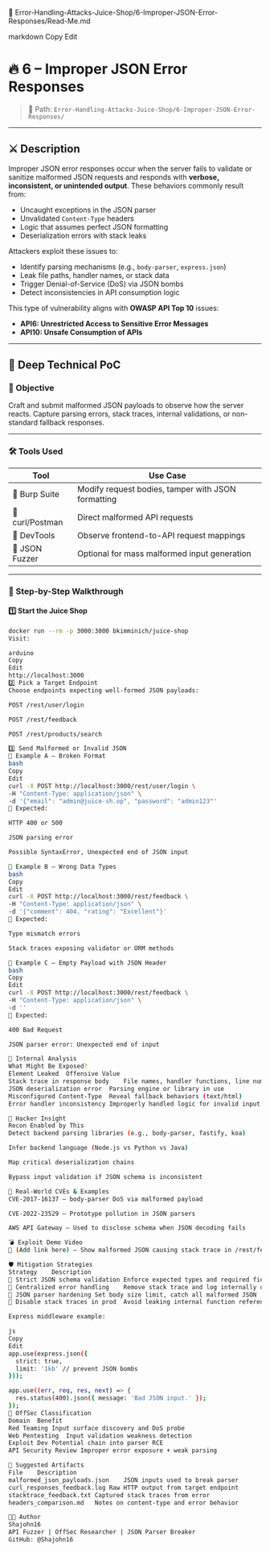 📁 Error-Handling-Attacks-Juice-Shop/6-Improper-JSON-Error-Responses/Read-Me.md

markdown
Copy
Edit
# 🔥 6 – Improper JSON Error Responses

> 📂 Path: `Error-Handling-Attacks-Juice-Shop/6-Improper-JSON-Error-Responses/`

---

## ⚔️ Description

Improper JSON error responses occur when the server fails to validate or sanitize malformed JSON requests and responds with **verbose, inconsistent, or unintended output**. These behaviors commonly result from:

- Uncaught exceptions in the JSON parser
- Unvalidated `Content-Type` headers
- Logic that assumes perfect JSON formatting
- Deserialization errors with stack leaks

Attackers exploit these issues to:
- Identify parsing mechanisms (e.g., `body-parser`, `express.json`)
- Leak file paths, handler names, or stack data
- Trigger Denial-of-Service (DoS) via JSON bombs
- Detect inconsistencies in API consumption logic

This type of vulnerability aligns with **OWASP API Top 10** issues:
- **API6: Unrestricted Access to Sensitive Error Messages**
- **API10: Unsafe Consumption of APIs**

---

## 🧠 Deep Technical PoC

### 🎯 Objective

Craft and submit malformed JSON payloads to observe how the server reacts. Capture parsing errors, stack traces, internal validations, or non-standard fallback responses.

---

### 🛠️ Tools Used

| Tool           | Use Case                                          |
|----------------|---------------------------------------------------|
| 🧰 Burp Suite  | Modify request bodies, tamper with JSON formatting|
| 🧪 curl/Postman| Direct malformed API requests                     |
| 🧱 DevTools    | Observe frontend-to-API request mappings          |
| 🧬 JSON Fuzzer | Optional for mass malformed input generation      |

---

### 🧪 Step-by-Step Walkthrough

#### 1️⃣ Start the Juice Shop

```bash
docker run --rm -p 3000:3000 bkimminich/juice-shop
Visit:

arduino
Copy
Edit
http://localhost:3000
2️⃣ Pick a Target Endpoint
Choose endpoints expecting well-formed JSON payloads:

POST /rest/user/login

POST /rest/feedback

POST /rest/products/search

3️⃣ Send Malformed or Invalid JSON
🔸 Example A – Broken Format
bash
Copy
Edit
curl -X POST http://localhost:3000/rest/user/login \
-H "Content-Type: application/json" \
-d '{"email": "admin@juice-sh.op", "password": "admin123"'
🧪 Expected:

HTTP 400 or 500

JSON parsing error

Possible SyntaxError, Unexpected end of JSON input

🔸 Example B – Wrong Data Types
bash
Copy
Edit
curl -X POST http://localhost:3000/rest/feedback \
-H "Content-Type: application/json" \
-d '{"comment": 404, "rating": "Excellent"}'
🧪 Expected:

Type mismatch errors

Stack traces exposing validator or ORM methods

🔸 Example C – Empty Payload with JSON Header
bash
Copy
Edit
curl -X POST http://localhost:3000/rest/feedback \
-H "Content-Type: application/json" \
-d ''
🧪 Expected:

400 Bad Request

JSON parser error: Unexpected end of input

🧠 Internal Analysis
What Might Be Exposed?
Element Leaked	Offensive Value
Stack trace in response body	File names, handler functions, line numbers
JSON deserialization error	Parsing engine or library in use
Misconfigured Content-Type	Reveal fallback behaviors (text/html)
Error handler inconsistency	Improperly handled logic for invalid input

🚩 Hacker Insight
Recon Enabled by This
Detect backend parsing libraries (e.g., body-parser, fastify, koa)

Infer backend language (Node.js vs Python vs Java)

Map critical deserialization chains

Bypass input validation if JSON schema is inconsistent

🧨 Real-World CVEs & Examples
CVE-2017-16137 – body-parser DoS via malformed payload

CVE-2022-23529 – Prototype pollution in JSON parsers

AWS API Gateway – Used to disclose schema when JSON decoding fails

💣 Exploit Demo Video
🎥 (Add link here) – Show malformed JSON causing stack trace in /rest/feedback using Burp or curl.

🛡️ Mitigation Strategies
Strategy	Description
🧱 Strict JSON schema validation	Enforce expected types and required fields
🔐 Centralized error handling	Remove stack trace and log internally only
🛑 JSON parser hardening	Set body size limit, catch all malformed JSON
🚫 Disable stack traces in prod	Avoid leaking internal function references

Express middleware example:

js
Copy
Edit
app.use(express.json({
  strict: true,
  limit: '1kb' // prevent JSON bombs
}));

app.use((err, req, res, next) => {
  res.status(400).json({ message: 'Bad JSON input.' });
});
🧭 OffSec Classification
Domain	Benefit
Red Teaming	Input surface discovery and DoS probe
Web Pentesting	Input validation weakness detection
Exploit Dev	Potential chain into parser RCE
API Security Review	Improper error exposure + weak parsing

📂 Suggested Artifacts
File	Description
malformed_json_payloads.json	JSON inputs used to break parser
curl_responses_feedback.log	Raw HTTP output from target endpoint
stacktrace_feedback.txt	Captured stack traces from error
headers_comparison.md	Notes on content-type and error behavior

👨‍💻 Author
Shajohn16
API Fuzzer | OffSec Researcher | JSON Parser Breaker
GitHub: @Shajohn16

